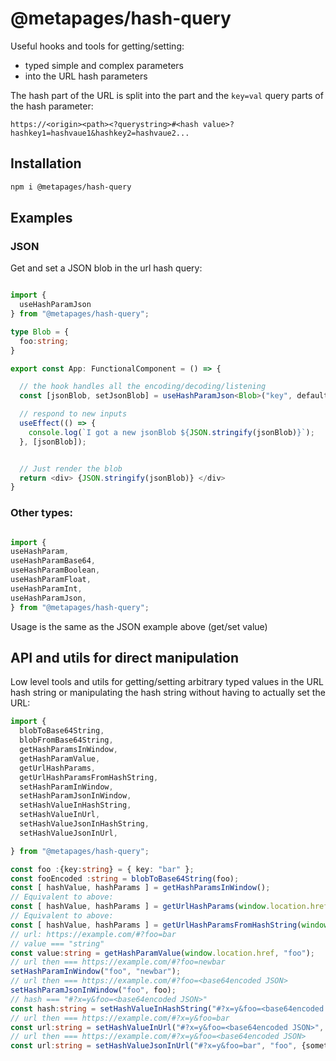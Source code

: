 
# @metapages/hash-query

Useful hooks and tools for getting/setting:
  - typed simple and complex parameters
  - into the URL hash parameters


The hash part of the URL is split into the <hashvalue> part and the `key=val` query parts of the hash parameter:

```
https://<origin><path><?querystring>#<hash value>?hashkey1=hashvaue1&hashkey2=hashvaue2...
```

## Installation

```sh
npm i @metapages/hash-query
```

## Examples

### JSON

Get and set a JSON blob in the url hash query:

```typescript

import {
  useHashParamJson
} from "@metapages/hash-query";

type Blob = {
  foo:string;
}

export const App: FunctionalComponent = () => {

  // the hook handles all the encoding/decoding/listening
  const [jsonBlob, setJsonBlob] = useHashParamJson<Blob>("key", defaultValue);

  // respond to new inputs
  useEffect(() => {
    console.log(`I got a new jsonBlob ${JSON.stringify(jsonBlob)}`);
  }, [jsonBlob]);


  // Just render the blob
  return <div> {JSON.stringify(jsonBlob)} </div>
}

```

### Other types:

```typescript

import {
useHashParam,
useHashParamBase64,
useHashParamBoolean,
useHashParamFloat,
useHashParamInt,
useHashParamJson,
} from "@metapages/hash-query";

```

Usage is the same as the JSON example above (get/set value)

## API and utils for direct manipulation

Low level tools and utils for getting/setting arbitrary typed values in the URL hash string or manipulating the hash string without having to actually set the URL:


```typescript
import {
  blobToBase64String,
  blobFromBase64String,
  getHashParamsInWindow,
  getHashParamValue,
  getUrlHashParams,
  getUrlHashParamsFromHashString,
  setHashParamInWindow,
  setHashParamJsonInWindow,
  setHashValueInHashString,
  setHashValueInUrl,
  setHashValueJsonInHashString,
  setHashValueJsonInUrl,

} from "@metapages/hash-query";

const foo :{key:string} = { key: "bar" };
const fooEncoded :string = blobToBase64String(foo);
const [ hashValue, hashParams ] = getHashParamsInWindow();
// Equivalent to above:
const [ hashValue, hashParams ] = getUrlHashParams(window.location.href);
// Equivalent to above:
const [ hashValue, hashParams ] = getUrlHashParamsFromHashString(window.location.hash);
// url: https://example.com/#?foo=bar
// value === "string"
const value:string = getHashParamValue(window.location.href, "foo");
// url then === https://example.com/#?foo=newbar
setHashParamInWindow("foo", "newbar");
// url then === https://example.com/#?foo=<base64encoded JSON>
setHashParamJsonInWindow("foo", foo);
// hash === "#?x=y&foo=<base64encoded JSON>"
const hash:string = setHashValueInHashString("#?x=y&foo=<base64encoded JSON>", "foo", foo);
// url then === https://example.com/#?x=y&foo=bar
const url:string = setHashValueInUrl("#?x=y&foo=<base64encoded JSON>", "foo", "bar");
// url then === https://example.com/#?x=y&foo=<base64encoded JSON>
const url:string = setHashValueJsonInUrl("#?x=y&foo=bar", "foo", {something:"new"});

```
